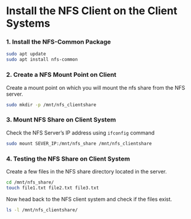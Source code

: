 # Install the NFS Client on the Client Systems

### 1. Install the NFS-Common Package

```sh
sudo apt update
sudo apt install nfs-common
```

### 2. Create a NFS Mount Point on Client

Create a mount point on which you will mount the nfs share from the NFS server.

```sh
sudo mkdir -p /mnt/nfs_clientshare
```

### 3. Mount NFS Share on Client System

Check the NFS Server’s IP address using `ifconfig` command

```sh
sudo mount SEVER_IP:/mnt/nfs_share /mnt/nfs_clientshare
```

### 4. Testing the NFS Share on Client System

Create a few files in the NFS share directory located in the server.

```sh
cd /mnt/nfs_share/
touch file1.txt file2.txt file3.txt
```

Now head back to the NFS client system and check if the files exist.

```sh
ls -l /mnt/nfs_clientshare/
```

